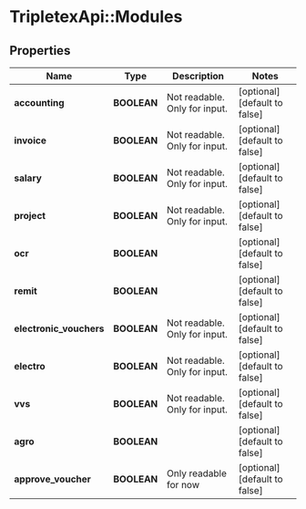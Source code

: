 # TripletexApi::Modules

## Properties
Name | Type | Description | Notes
------------ | ------------- | ------------- | -------------
**accounting** | **BOOLEAN** | Not readable. Only for input. | [optional] [default to false]
**invoice** | **BOOLEAN** | Not readable. Only for input. | [optional] [default to false]
**salary** | **BOOLEAN** | Not readable. Only for input. | [optional] [default to false]
**project** | **BOOLEAN** | Not readable. Only for input. | [optional] [default to false]
**ocr** | **BOOLEAN** |  | [optional] [default to false]
**remit** | **BOOLEAN** |  | [optional] [default to false]
**electronic_vouchers** | **BOOLEAN** | Not readable. Only for input. | [optional] [default to false]
**electro** | **BOOLEAN** | Not readable. Only for input. | [optional] [default to false]
**vvs** | **BOOLEAN** | Not readable. Only for input. | [optional] [default to false]
**agro** | **BOOLEAN** |  | [optional] [default to false]
**approve_voucher** | **BOOLEAN** | Only readable for now | [optional] [default to false]



